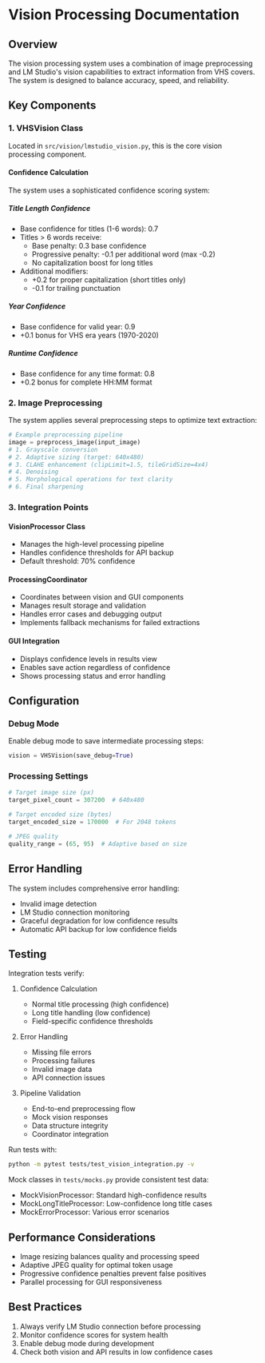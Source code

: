 # Vision Processing Documentation

## Overview
The vision processing system uses a combination of image preprocessing and LM Studio's vision capabilities to extract information from VHS covers. The system is designed to balance accuracy, speed, and reliability.

## Key Components

### 1. VHSVision Class
Located in `src/vision/lmstudio_vision.py`, this is the core vision processing component.

#### Confidence Calculation
The system uses a sophisticated confidence scoring system:

##### Title Length Confidence
- Base confidence for titles (1-6 words): 0.7
- Titles > 6 words receive:
  - Base penalty: 0.3 base confidence
  - Progressive penalty: -0.1 per additional word (max -0.2)
  - No capitalization boost for long titles
- Additional modifiers:
  - +0.2 for proper capitalization (short titles only)
  - -0.1 for trailing punctuation

##### Year Confidence
- Base confidence for valid year: 0.9
- +0.1 bonus for VHS era years (1970-2020)

##### Runtime Confidence
- Base confidence for any time format: 0.8
- +0.2 bonus for complete HH:MM format

### 2. Image Preprocessing
The system applies several preprocessing steps to optimize text extraction:

```python
# Example preprocessing pipeline
image = preprocess_image(input_image)
# 1. Grayscale conversion
# 2. Adaptive sizing (target: 640x480)
# 3. CLAHE enhancement (clipLimit=1.5, tileGridSize=4x4)
# 4. Denoising
# 5. Morphological operations for text clarity
# 6. Final sharpening
```

### 3. Integration Points

#### VisionProcessor Class
- Manages the high-level processing pipeline
- Handles confidence thresholds for API backup
- Default threshold: 70% confidence

#### ProcessingCoordinator
- Coordinates between vision and GUI components
- Manages result storage and validation
- Handles error cases and debugging output
- Implements fallback mechanisms for failed extractions

#### GUI Integration
- Displays confidence levels in results view
- Enables save action regardless of confidence
- Shows processing status and error handling

## Configuration

### Debug Mode
Enable debug mode to save intermediate processing steps:
```python
vision = VHSVision(save_debug=True)
```

### Processing Settings
```python
# Target image size (px)
target_pixel_count = 307200  # 640x480

# Target encoded size (bytes)
target_encoded_size = 170000  # For 2048 tokens

# JPEG quality
quality_range = (65, 95)  # Adaptive based on size
```

## Error Handling
The system includes comprehensive error handling:
- Invalid image detection
- LM Studio connection monitoring
- Graceful degradation for low confidence results
- Automatic API backup for low confidence fields

## Testing
Integration tests verify:
1. Confidence Calculation
   - Normal title processing (high confidence)
   - Long title handling (low confidence)
   - Field-specific confidence thresholds

2. Error Handling
   - Missing file errors
   - Processing failures
   - Invalid image data
   - API connection issues

3. Pipeline Validation
   - End-to-end preprocessing flow
   - Mock vision responses
   - Data structure integrity
   - Coordinator integration

Run tests with:
```bash
python -m pytest tests/test_vision_integration.py -v
```

Mock classes in `tests/mocks.py` provide consistent test data:
- MockVisionProcessor: Standard high-confidence results
- MockLongTitleProcessor: Low-confidence long title cases
- MockErrorProcessor: Various error scenarios

## Performance Considerations
- Image resizing balances quality and processing speed
- Adaptive JPEG quality for optimal token usage
- Progressive confidence penalties prevent false positives
- Parallel processing for GUI responsiveness

## Best Practices
1. Always verify LM Studio connection before processing
2. Monitor confidence scores for system health
3. Enable debug mode during development
4. Check both vision and API results in low confidence cases
